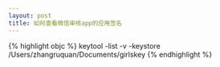 ```yaml
---
layout: post
title: 如何查看微信审核app的应用签名
---
```


{% highlight objc %}
keytool -list -v -keystore /Users/zhangruquan/Documents/girlskey
{% endhighlight %}
